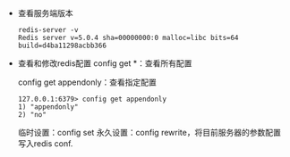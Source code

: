 - 查看服务端版本
  ```
  redis-server -v
  Redis server v=5.0.4 sha=00000000:0 malloc=libc bits=64 build=d4ba11298acbb366
  ```
- 查看和修改redis配置
  config get *：查看所有配置
  
  config get appendonly：查看指定配置
  ```
  127.0.0.1:6379> config get appendonly
  1) "appendonly"
  2) "no"
  ```
  临时设置：config set
  永久设置：config rewrite，将目前服务器的参数配置写入redis conf.